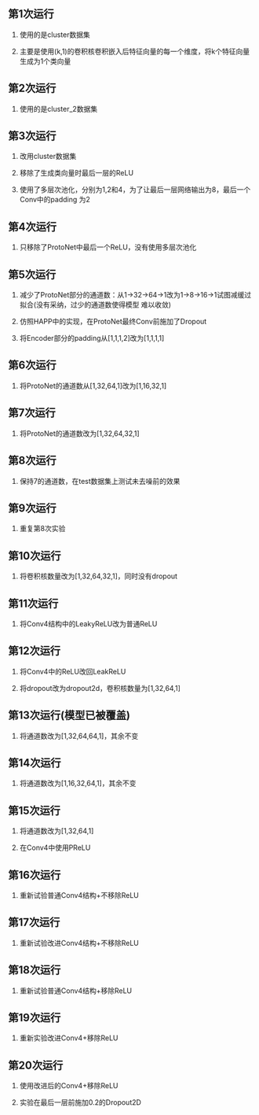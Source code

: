 ## 第1次运行

1. 使用的是cluster数据集

2. 主要是使用(k,1)的卷积核卷积嵌入后特征向量的每一个维度，将k个特征向量生成为1个类向量

## 第2次运行

1. 使用的是cluster_2数据集

## 第3次运行

1. 改用cluster数据集

2. 移除了生成类向量时最后一层的ReLU

3. 使用了多层次池化，分别为1,2和4，为了让最后一层网络输出为8，最后一个Conv中的padding
为2

## 第4次运行

1. 只移除了ProtoNet中最后一个ReLU，没有使用多层次池化

## 第5次运行

1. 减少了ProtoNet部分的通道数：从1->32->64->1改为1->8->16->1试图减缓过拟合(没有采纳，过少的通道数使得模型
难以收敛)

2. 仿照HAPP中的实现，在ProtoNet最终Conv前施加了Dropout

3. 将Encoder部分的padding从[1,1,1,2]改为[1,1,1,1]

## 第6次运行

1. 将ProtoNet的通道数从[1,32,64,1]改为[1,16,32,1]

## 第7次运行

1. 将ProtoNet的通道数改为[1,32,64,32,1]

## 第8次运行

1. 保持7的通道数，在test数据集上测试未去噪前的效果

## 第9次运行

1. 重复第8次实验

## 第10次运行

1. 将卷积核数量改为[1,32,64,32,1]，同时没有dropout

## 第11次运行

1. 将Conv4结构中的LeakyReLU改为普通ReLU

## 第12次运行

1. 将Conv4中的ReLU改回LeakReLU

2. 将dropout改为dropout2d，卷积核数量为[1,32,64,1]

## 第13次运行(模型已被覆盖)

1. 将通道数改为[1,32,64,64,1]，其余不变

## 第14次运行

1. 将通道数改为[1,16,32,64,1]，其余不变

## 第15次运行

1. 将通道数改为[1,32,64,1]

2. 在Conv4中使用PReLU

## 第16次运行

1. 重新试验普通Conv4结构+不移除ReLU

## 第17次运行

1. 重新试验改进Conv4结构+不移除ReLU

## 第18次运行

1. 重新试验普通Conv4结构+移除ReLU

## 第19次运行

1. 重新实验改进Conv4+移除ReLU

## 第20次运行

1. 使用改进后的Conv4+移除ReLU

2. 实验在最后一层前施加0.2的Dropout2D

